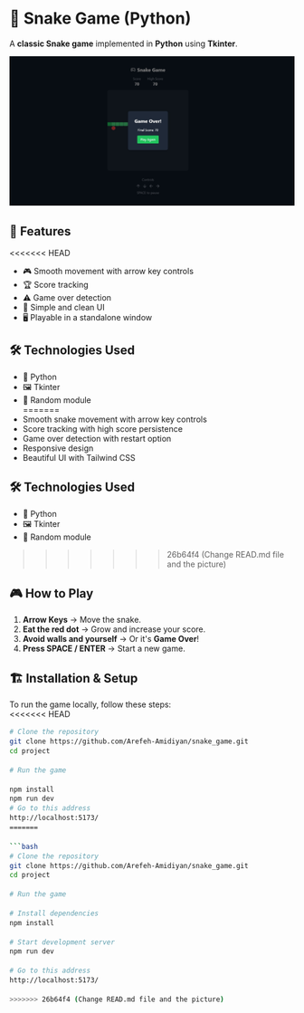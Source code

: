 # 🐍 Snake Game (Python)  

A **classic Snake game** implemented in **Python** using **Tkinter**.  

![Game Preview](./project/img/preview.jpg)  

## 🚀 Features  

<<<<<<< HEAD
- 🎮 Smooth movement with arrow key controls  
- 🏆 Score tracking  
- ⚠️ Game over detection  
- 🎨 Simple and clean UI  
- 🖥️ Playable in a standalone window  

## 🛠 Technologies Used  

- 🐍 Python  
- 🖼️ Tkinter  
- 🎲 Random module  
=======
- Smooth snake movement with arrow key controls
- Score tracking with high score persistence
- Game over detection with restart option
- Responsive design
- Beautiful UI with Tailwind CSS


## 🛠 Technologies Used  

- 🐍 Python  
- 🖼️ Tkinter  
- 🎲 Random module 
>>>>>>> 26b64f4 (Change READ.md file and the picture)

## 🎮 How to Play  

1. **Arrow Keys** → Move the snake.  
2. **Eat the red dot** → Grow and increase your score.  
3. **Avoid walls and yourself** → Or it's **Game Over**!  
4. **Press SPACE / ENTER** → Start a new game.  

## 🏗 Installation & Setup  

To run the game locally, follow these steps:  
<<<<<<< HEAD

```bash  
# Clone the repository  
git clone https://github.com/Arefeh-Amidiyan/snake_game.git  
cd project  

# Run the game

npm install
npm run dev
# Go to this address
http://localhost:5173/
=======

```bash  
# Clone the repository  
git clone https://github.com/Arefeh-Amidiyan/snake_game.git  
cd project  

# Run the game

# Install dependencies
npm install

# Start development server
npm run dev

# Go to this address
http://localhost:5173/

>>>>>>> 26b64f4 (Change READ.md file and the picture)
